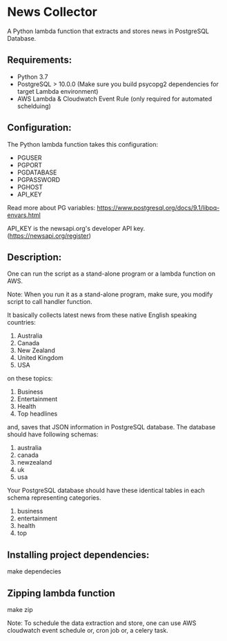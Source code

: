 News Collector
==============
A Python lambda function that extracts and stores news in PostgreSQL Database.

Requirements:
-------------
* Python 3.7
* PostgreSQL > 10.0.0 (Make sure you build psycopg2 dependencies for target Lambda environment)
* AWS Lambda & Cloudwatch Event Rule (only required for automated schelduing)

Configuration:
--------------
The Python lambda function takes this configuration:

* PGUSER
* PGPORT
* PGDATABASE
* PGPASSWORD
* PGHOST
* API_KEY

Read more about PG variables: https://www.postgresql.org/docs/9.1/libpq-envars.html

API_KEY is the newsapi.org's developer API key. (https://newsapi.org/register)

Description:
------------
One can run the script as a stand-alone program or a lambda function on AWS.

Note: When you run it as a stand-alone program, make sure, you modify script to call handler function.


It basically collects latest news from
these native English speaking countries:

1. Australia
2. Canada
3. New Zealand
4. United Kingdom
5. USA

on these topics:

1. Business
2. Entertainment
3. Health
4. Top headlines

and, saves that JSON information in PostgreSQL database. The database should have following schemas:

1. australia
2. canada
3. newzealand
4. uk
5. usa

Your PostgreSQL database should have these identical tables in each schema representing categories.

1. business
2. entertainment
3. health
4. top


Installing project dependencies:
--------------------------------
make dependecies

Zipping lambda function
-----------------------
make zip


Note: To schedule the data extraction and store, one can use AWS cloudwatch event schedule or, cron job or, a celery task.
